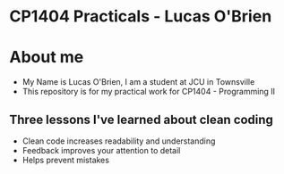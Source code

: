 # CP1404 Practicals - Lucas O'Brien

# About me

- My Name is Lucas O'Brien, I am a student at JCU in Townsville
- This repository is for my practical work for CP1404 - Programming II

## Three lessons I've learned about clean coding

- Clean code increases readability and understanding
- Feedback improves your attention to detail
- Helps prevent mistakes



